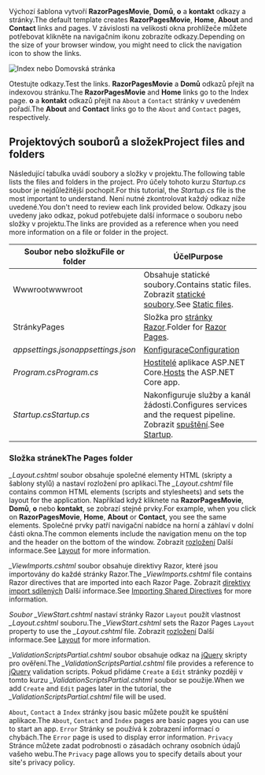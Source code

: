 <span data-ttu-id="9b0e6-101">Výchozí šablona vytvoří **RazorPagesMovie**, **Domů**, **o** a **kontakt** odkazy a stránky.</span><span class="sxs-lookup"><span data-stu-id="9b0e6-101">The default template creates **RazorPagesMovie**, **Home**, **About** and **Contact** links and pages.</span></span> <span data-ttu-id="9b0e6-102">V závislosti na velikosti okna prohlížeče můžete potřebovat klikněte na navigačním ikonu zobrazíte odkazy.</span><span class="sxs-lookup"><span data-stu-id="9b0e6-102">Depending on the size of your browser window, you might need to click the navigation icon to show the links.</span></span>

![Index nebo Domovská stránka](../../tutorials/razor-pages/razor-pages-start/_static/home2.png)

<span data-ttu-id="9b0e6-104">Otestujte odkazy.</span><span class="sxs-lookup"><span data-stu-id="9b0e6-104">Test the links.</span></span> <span data-ttu-id="9b0e6-105">**RazorPagesMovie** a **Domů** odkazů přejít na indexovou stránku.</span><span class="sxs-lookup"><span data-stu-id="9b0e6-105">The **RazorPagesMovie** and **Home** links go to the Index page.</span></span> <span data-ttu-id="9b0e6-106">**o** a **kontakt** odkazů přejít na `About` a `Contact` stránky v uvedeném pořadí.</span><span class="sxs-lookup"><span data-stu-id="9b0e6-106">The **About** and **Contact** links go to the `About` and `Contact` pages, respectively.</span></span>

## <a name="project-files-and-folders"></a><span data-ttu-id="9b0e6-107">Projektových souborů a složek</span><span class="sxs-lookup"><span data-stu-id="9b0e6-107">Project files and folders</span></span>

<span data-ttu-id="9b0e6-108">Následující tabulka uvádí soubory a složky v projektu.</span><span class="sxs-lookup"><span data-stu-id="9b0e6-108">The following table lists the files and folders in the project.</span></span> <span data-ttu-id="9b0e6-109">Pro účely tohoto kurzu *Startup.cs* soubor je nejdůležitější pochopit.</span><span class="sxs-lookup"><span data-stu-id="9b0e6-109">For this tutorial, the *Startup.cs* file is the most important to understand.</span></span> <span data-ttu-id="9b0e6-110">Není nutné zkontrolovat každý odkaz níže uvedené.</span><span class="sxs-lookup"><span data-stu-id="9b0e6-110">You don't need to review each link provided below.</span></span> <span data-ttu-id="9b0e6-111">Odkazy jsou uvedeny jako odkaz, pokud potřebujete další informace o souboru nebo složky v projektu.</span><span class="sxs-lookup"><span data-stu-id="9b0e6-111">The links are provided as a reference when you need more information on a file or folder in the project.</span></span>

| <span data-ttu-id="9b0e6-112">Soubor nebo složku</span><span class="sxs-lookup"><span data-stu-id="9b0e6-112">File or folder</span></span>              | <span data-ttu-id="9b0e6-113">Účel</span><span class="sxs-lookup"><span data-stu-id="9b0e6-113">Purpose</span></span> |
| ----------------- | ------------ |
| <span data-ttu-id="9b0e6-114">Wwwroot</span><span class="sxs-lookup"><span data-stu-id="9b0e6-114">wwwroot</span></span> | <span data-ttu-id="9b0e6-115">Obsahuje statické soubory.</span><span class="sxs-lookup"><span data-stu-id="9b0e6-115">Contains static files.</span></span> <span data-ttu-id="9b0e6-116">Zobrazit [statické soubory](xref:fundamentals/static-files).</span><span class="sxs-lookup"><span data-stu-id="9b0e6-116">See [Static files](xref:fundamentals/static-files).</span></span> |
| <span data-ttu-id="9b0e6-117">Stránky</span><span class="sxs-lookup"><span data-stu-id="9b0e6-117">Pages</span></span> | <span data-ttu-id="9b0e6-118">Složka pro [stránky Razor](xref:razor-pages/index).</span><span class="sxs-lookup"><span data-stu-id="9b0e6-118">Folder for [Razor Pages](xref:razor-pages/index).</span></span> |
| <span data-ttu-id="9b0e6-119">*appsettings.json*</span><span class="sxs-lookup"><span data-stu-id="9b0e6-119">*appsettings.json*</span></span> | [<span data-ttu-id="9b0e6-120">Konfigurace</span><span class="sxs-lookup"><span data-stu-id="9b0e6-120">Configuration</span></span>](xref:fundamentals/configuration/index) |
| <span data-ttu-id="9b0e6-121">*Program.cs*</span><span class="sxs-lookup"><span data-stu-id="9b0e6-121">*Program.cs*</span></span> | <span data-ttu-id="9b0e6-122">[Hostitelé](xref:fundamentals/host/index) aplikace ASP.NET Core.</span><span class="sxs-lookup"><span data-stu-id="9b0e6-122">[Hosts](xref:fundamentals/host/index) the ASP.NET Core app.</span></span>|
| <span data-ttu-id="9b0e6-123">*Startup.cs*</span><span class="sxs-lookup"><span data-stu-id="9b0e6-123">*Startup.cs*</span></span> | <span data-ttu-id="9b0e6-124">Nakonfiguruje služby a kanál žádosti.</span><span class="sxs-lookup"><span data-stu-id="9b0e6-124">Configures services and the request pipeline.</span></span> <span data-ttu-id="9b0e6-125">Zobrazit [spuštění](xref:fundamentals/startup).</span><span class="sxs-lookup"><span data-stu-id="9b0e6-125">See [Startup](xref:fundamentals/startup).</span></span>|

### <a name="the-pages-folder"></a><span data-ttu-id="9b0e6-126">Složka stránek</span><span class="sxs-lookup"><span data-stu-id="9b0e6-126">The Pages folder</span></span>

<span data-ttu-id="9b0e6-127">*_Layout.cshtml* soubor obsahuje společné elementy HTML (skripty a šablony stylů) a nastaví rozložení pro aplikaci.</span><span class="sxs-lookup"><span data-stu-id="9b0e6-127">The *_Layout.cshtml* file contains common HTML elements (scripts and stylesheets) and sets the layout for the application.</span></span> <span data-ttu-id="9b0e6-128">Například když kliknete na **RazorPagesMovie**, **Domů**, **o** nebo **kontakt**, se zobrazí stejné prvky.</span><span class="sxs-lookup"><span data-stu-id="9b0e6-128">For example, when you click on **RazorPagesMovie**, **Home**, **About** or **Contact**, you see the same elements.</span></span> <span data-ttu-id="9b0e6-129">Společné prvky patří navigační nabídce na horní a záhlaví v dolní části okna.</span><span class="sxs-lookup"><span data-stu-id="9b0e6-129">The common elements include the navigation menu on the top and the header on the bottom of the window.</span></span> <span data-ttu-id="9b0e6-130">Zobrazit [rozložení](xref:mvc/views/layout) Další informace.</span><span class="sxs-lookup"><span data-stu-id="9b0e6-130">See [Layout](xref:mvc/views/layout) for more information.</span></span>

<span data-ttu-id="9b0e6-131">*_ViewImports.cshtml* soubor obsahuje direktivy Razor, které jsou importovány do každé stránky Razor.</span><span class="sxs-lookup"><span data-stu-id="9b0e6-131">The *_ViewImports.cshtml* file contains Razor directives that are imported into each Razor Page.</span></span> <span data-ttu-id="9b0e6-132">Zobrazit [direktivy import sdílených](xref:mvc/views/layout#importing-shared-directives) Další informace.</span><span class="sxs-lookup"><span data-stu-id="9b0e6-132">See [Importing Shared Directives](xref:mvc/views/layout#importing-shared-directives) for more information.</span></span>

<span data-ttu-id="9b0e6-133">*Soubor _ViewStart.cshtml* nastaví stránky Razor `Layout` použít vlastnost *_Layout.cshtml* souboru.</span><span class="sxs-lookup"><span data-stu-id="9b0e6-133">The *_ViewStart.cshtml* sets the Razor Pages `Layout` property to use the *_Layout.cshtml* file.</span></span> <span data-ttu-id="9b0e6-134">Zobrazit [rozložení](xref:mvc/views/layout) Další informace.</span><span class="sxs-lookup"><span data-stu-id="9b0e6-134">See [Layout](xref:mvc/views/layout) for more information.</span></span>

<span data-ttu-id="9b0e6-135">*_ValidationScriptsPartial.cshtml* soubor obsahuje odkaz na [jQuery](https://jquery.com/) skripty pro ověření.</span><span class="sxs-lookup"><span data-stu-id="9b0e6-135">The *_ValidationScriptsPartial.cshtml* file provides a reference to [jQuery](https://jquery.com/) validation scripts.</span></span> <span data-ttu-id="9b0e6-136">Pokud přidáme `Create` a `Edit` stránky později v tomto kurzu *_ValidationScriptsPartial.cshtml* soubor se použije.</span><span class="sxs-lookup"><span data-stu-id="9b0e6-136">When we add `Create` and `Edit` pages later in the tutorial, the *_ValidationScriptsPartial.cshtml* file will be used.</span></span>

<span data-ttu-id="9b0e6-137">`About`, `Contact` a `Index` stránky jsou basic můžete použít ke spuštění aplikace.</span><span class="sxs-lookup"><span data-stu-id="9b0e6-137">The `About`, `Contact` and `Index` pages are basic pages you can use to start an app.</span></span> <span data-ttu-id="9b0e6-138">`Error` Stránky se používá k zobrazení informací o chybách.</span><span class="sxs-lookup"><span data-stu-id="9b0e6-138">The `Error` page is used to display error information.</span></span> <span data-ttu-id="9b0e6-139">`Privacy` Stránce můžete zadat podrobnosti o zásadách ochrany osobních údajů vašeho webu.</span><span class="sxs-lookup"><span data-stu-id="9b0e6-139">The `Privacy` page allows you to specify details about your site's privacy policy.</span></span>
